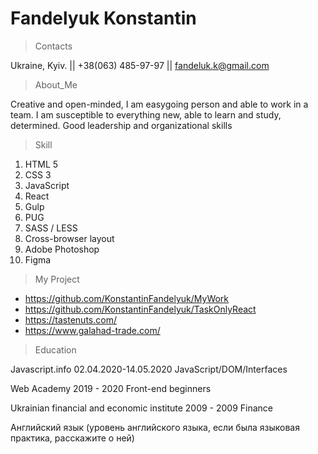 # Fandelyuk Konstantin

>Contacts

Ukraine, Kyiv. || +38(063) 485-97-97 || fandeluk.k@gmail.com
>About_Me

Creative and open-minded, I am easygoing person and able to work in a team. I am susceptible to everything new, able to learn and study, determined. Good leadership and organizational skills
>Skill

1. HTML 5
2. CSS 3
3. JavaScript
4. React
5. Gulp
6. PUG
7. SASS / LESS
8. Cross-browser layout
9. Adobe Photoshop
10. Figma

>My Project 
* https://github.com/KonstantinFandelyuk/MyWork
* https://github.com/KonstantinFandelyuk/TaskOnlyReact
* https://tastenuts.com/
* https://www.galahad-trade.com/


>Education

Javascript.info
02.04.2020-14.05.2020
JavaScript/DOM/Interfaces

Web Academy
2019 - 2020
Front-end beginners

Ukrainian financial and economic institute
2009 - 2009
Finance

Английский язык (уровень английского языка, если была языковая практика, расскажите о ней)